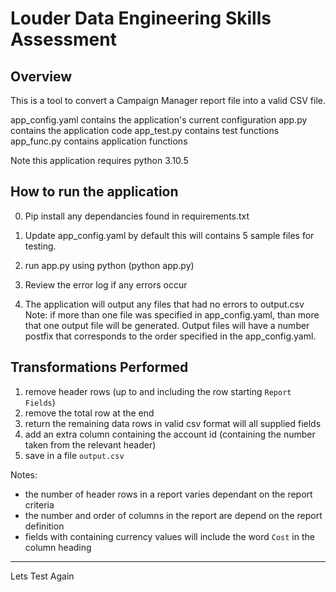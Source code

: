 Louder Data Engineering Skills Assessment
=========================================

Overview
--------

This is a tool to convert a Campaign Manager report file into a valid CSV file.

app_config.yaml contains the application's current configuration
app.py contains the application code
app_test.py contains test functions
app_func.py contains application functions  

Note this application requires python 3.10.5

How to run the application
--------

0. Pip install any dependancies found in requirements.txt

1. Update app_config.yaml by default this will contains 5 sample files for testing.

2. run app.py using python (python app.py)

3. Review the error log if any errors occur

4. The application will output any files that had no errors to output.csv
Note: if more than one file was specified in app_config.yaml, than more that one output file will be generated. Output files will have a number postfix that corresponds to the order specified in the app_config.yaml.

Transformations Performed
------------------------
1. remove header rows (up to and including the row starting `Report Fields`)
2. remove the total row at the end
3. return the remaining data rows in valid csv format will all supplied fields 
4. add an extra column containing the account id (containing the number taken from the relevant header)
5. save in a file `output.csv` 

Notes:
- the number of header rows in a report varies dependant on the report criteria
- the number and order of columns in the report are depend on the report definition
- fields with containing currency values will include the word `Cost` in the column heading 
------------------------

Lets Test Again